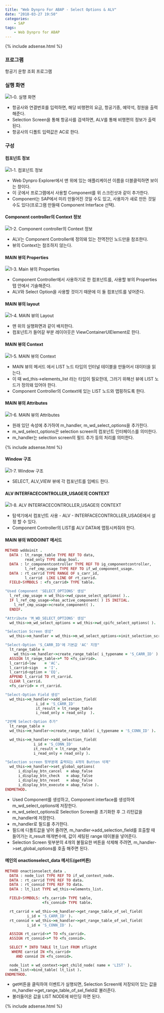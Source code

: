 ```yaml
---
title: "Web Dynpro For ABAP - Select Options & ALV"
date: "2018-03-27 19:50"
categories:
    - SAP
tags:
    - Web Dynpro for ABAP
---
```


{% include adsense.html %}

### 프로그램
항공기 운항 조회 프로그램

### 실행 화면
![1-0. 실행 화면](https://user-images.githubusercontent.com/34618693/37965573-78a44c66-3200-11e8-9d09-107ead100354.PNG)
- 항공사와 연결번호를 입력하면, 해당 비행편의 요금, 항공기종, 예약석, 정원을 출력해준다.
- Selection Screen을 통해 항공사를 검색하면, ALV를 통해 비행편의 정보가 출력된다.
- 항공사의 디폴트 입력값은 AC로 한다.

### 구성
#### 컴포넌트 정보
![1-1. 컴포넌트 정보](https://user-images.githubusercontent.com/34618693/37964278-e3c94dca-31fb-11e8-937b-e6cf4617b02b.PNG)
- Web Dynpro Explorer에서 맨 위에 있는 애플리케이션 이름을 더블클릭하면 보이는 창이다.
- 이 곳에서 프로그램에서 사용할 Component를 위 스크린샷과 같이 추가한다.
- Component는 SAP에서 미리 만들어진 것일 수도 있고, 사용자가 새로 만든 것일 수도 있다(프로그램 만들때 Component Interface 선택).

#### Component controller의 Context 정보
![1-2. Component controller의 Context 정보](https://user-images.githubusercontent.com/34618693/37964527-cda067d0-31fc-11e8-80d5-fe8cd10b687d.PNG)
- ALV는 Component Controller에 정의돼 있는 전역전인 노드만을 참조한다.
- 뷰의 Context는 참조하지 않는다.

#### MAIN 뷰의 Properties
![1-3. Main 뷰의 Properties](https://user-images.githubusercontent.com/34618693/37965408-fd0a4e34-31ff-11e8-942f-4a3c0e66b718.PNG)
- Component Controller에서 사용하기로 한 컴포넌트를, 사용할 뷰의 Properties 탭 안에서 기술해준다.
- ALV와 Select Option을 사용할 것이기 때문에 이 둘 컴포넌트를 넣어준다.

#### MAIN 뷰의 layout
![1-4. MAIN 뷰의 Layout](https://user-images.githubusercontent.com/34618693/37965473-2f4bb36a-3200-11e8-9ec4-255c03079cac.PNG)
- 맨 위의 실행화면과 같이 배치한다.
- 컴포넌트가 들어갈 부분 레이아웃은 ViewContainerUIElement로 한다.

#### MAIN 뷰의 Context
![1-5. MAIN 뷰의 Context](https://user-images.githubusercontent.com/34618693/37965809-4f5bbc94-3201-11e8-841b-c25559bd30fb.PNG)
- MAIN 뷰의 메서드 에서 LIST 노드 타입의 인터널 테이블을 만들어서 데이터을 읽는다.
- 이 때 wd_this->elements_list 라는 타입이 필요한데, 그러기 위해선 뷰에 LIST 노드가 정의돼 있어야 한다.
- Component Controller의 Context에 있는 LIST 노드와 맵핑하도록 한다.

#### MAIN 뷰의 Attributes
![1-6. MAIN 뷰의 Attributes](https://user-images.githubusercontent.com/34618693/38001505-14fd5c26-3268-11e8-902c-ea6636564c9c.PNG)
- 원래 있던 속성에 추가하여 m_handler, m_wd_select_options을 추가한다.
- m_wd_select_options은 selection screen의 컴포넌트 인터페이스를 의미한다.
- m_handler는 selection screen의 필드 추가 등의 처리를 의미한다.

{% include adsense.html %}

#### Window 구조
![1-7. Window 구조](https://user-images.githubusercontent.com/34618693/38001730-5950de06-3269-11e8-9dc5-28663a10b165.PNG)
- SELECT, ALV_VIEW 뷰에 각 컴포넌트를 임베드 한다.

#### ALV INTERFACECONTROLLER_USAGE의 CONTEXT
![1-8. ALV INTERFACECONTROLLER_USAGE의 CONTEXT](https://user-images.githubusercontent.com/34618693/38001846-146e5f24-326a-11e8-9445-8ebeb4bf14c8.png)
- 탐색기에서 컴포넌트 사용 - ALV - INTERFACECONTROLLER_USAGE에서 설정 할 수 있다.
- Component Controller의 LIST를 ALV DATA에 맵핑시켜줘야 한다.

#### MAIN 뷰의 WDDOINIT 메서드
```ruby
METHOD wddoinit .
  DATA : lt_range_table TYPE REF TO data,
         read_only TYPE abap_bool.
  DATA : lr_componentcontroller TYPE REF TO ig_componentcontroller,
         l_ref_cmp_usage TYPE REF TO if_wd_component_usage.
  DATA : rt_carrid TYPE RANGE OF s_carr_id,
         l_carrid  LIKE LINE OF rt_carrid.
  FIELD-SYMBOLS : <fs_carrid> TYPE table.

"Used Component 'SELECT_OPTIONS' 생성"
  l_ref_cmp_usage = wd_this->wd_cpuse_select_options( )..
  IF l_ref_cmp_usage->has_active_component( ) IS INITIAL.
    l_ref_cmp_usage->create_component( ).
  ENDIF.

"Attribute 'M_WD_SELECT_OPTIONS' 생성"
  wd_this->m_wd_select_options = wd_this->wd_cpifc_select_options( ).

"Selection Screen 생성"
  wd_this->m_handler = wd_this->m_wd_select_options->init_selection_screen( ).

"Select-Option 'S_CARR_ID'에 기본값 'AC' 지정"
  lt_range_table =
    wd_this->m_handler->create_range_table( i_typename = 'S_CARR_ID' ).
  ASSIGN lt_range_table->* TO <fs_carrid>.
  l_carrid-low    = 'AC'.
  l_carrid-sign   = 'I'.
  l_carrid-option = 'EQ'.
  APPEND l_carrid TO rt_carrid.
  CLEAR l_carrid.
  <fs_carrid> = rt_carrid.

"Select-Option Field 생성"
  wd_this->m_handler->add_selection_field(
              i_id = 'S_CARR_ID'
              it_result = lt_range_table
              i_read_only = read_only  ).

"2번째 Select-Option 추가"
  lt_range_table =
  wd_this->m_handler->create_range_table( i_typename = 'S_CONN_ID' ).

  wd_this->m_handler->add_selection_field(
             i_id = 'S_CONN_ID'
             it_result = lt_range_table
             i_read_only = read_only ).

"Selection screen 윗부분에 출력되는 4개의 Button 삭제"
  wd_this->m_handler->set_global_options(
      i_display_btn_cancel  = abap_false
      i_display_btn_check   = abap_false
      i_display_btn_reset   = abap_false
      i_display_btn_execute = abap_false ).
ENDMETHOD.
```
- Used Component를 생성하고, Component interface를 생성하여 m_wd_select_options에 저장한다.
- m_wd_select_options로 Selection Screen을 초기화한 후 그 리턴값을 m_handler에 저장한다.
- m_handler로 필드를 추가한다.
- 필드에 디폴트값을 넣어 줄려면, m_handler->add_selection_field를 호출할 때 들어가는 it_result 매개변수에, 값이 세팅된 range 테이블을 넣어준다.
- Selection Screen 윗부분의 4개의 불필요한 버튼을 삭제해 주려면, m_handler->set_global_options를 호출 해주면 된다.

#### 메인의 onactionselect_data 메서드(get버튼)
```ruby
METHOD onactionselect_data .
  DATA : node_list TYPE REF TO if_wd_context_node.
  DATA : rt_carrid TYPE REF TO data.
  DATA : rt_connid TYPE REF TO data.
  DATA : lt_list TYPE wd_this->elements_list.

  FIELD-SYMBOLS: <fs_carrid> TYPE table,
                 <fs_connid> TYPE table.

  rt_carrid = wd_this->m_handler->get_range_table_of_sel_field(
          i_id = 'S_CARR_ID' ).
  rt_connid = wd_this->m_handler->get_range_table_of_sel_field(
          i_id = 'S_CONN_ID' ).

  ASSIGN rt_carrid->* TO <fs_carrid>.
  ASSIGN rt_connid->* TO <fs_connid>.

  SELECT * INTO TABLE lt_list FROM sflight
   WHERE carrid IN <fs_carrid>
     AND connid IN <fs_connid>.

  node_list = wd_context->get_child_node( name = 'LIST' ).
  node_list->bind_table( lt_list ).
ENDMETHOD.
```
- get버튼을 클릭하여 이벤트가 실행되면, Selection Screen에 저장되어 있는 값을 m_handler->get_range_table_of_sel_field로 불러준다.
- 불러들어온 값을 LIST NODE에 바인딩 하면 된다.

{% include adsense.html %}